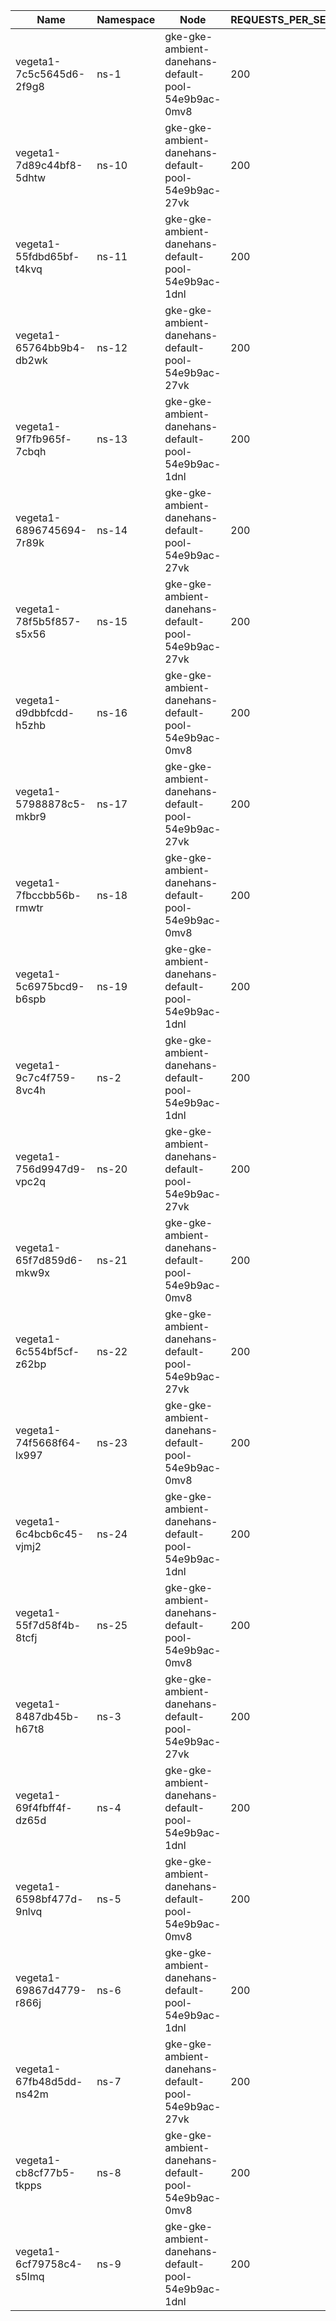 | Name | Namespace | Node | REQUESTS_PER_SECOND | DURATION | CONNECTIONS | MAX_CONNECTIONS |
|------|-----------|------|---------------------|----------|-------------|-----------------|
| vegeta1-7c5c5645d6-2f9g8 | ns-1 | gke-gke-ambient-danehans-default-pool-54e9b9ac-0mv8 | 200 | 10m | 100 | 100 |
| vegeta1-7d89c44bf8-5dhtw | ns-10 | gke-gke-ambient-danehans-default-pool-54e9b9ac-27vk | 200 | 10m | 100 | 100 |
| vegeta1-55fdbd65bf-t4kvq | ns-11 | gke-gke-ambient-danehans-default-pool-54e9b9ac-1dnl | 200 | 10m | 100 | 100 |
| vegeta1-65764bb9b4-db2wk | ns-12 | gke-gke-ambient-danehans-default-pool-54e9b9ac-27vk | 200 | 10m | 100 | 100 |
| vegeta1-9f7fb965f-7cbqh | ns-13 | gke-gke-ambient-danehans-default-pool-54e9b9ac-1dnl | 200 | 10m | 100 | 100 |
| vegeta1-6896745694-7r89k | ns-14 | gke-gke-ambient-danehans-default-pool-54e9b9ac-27vk | 200 | 10m | 100 | 100 |
| vegeta1-78f5b5f857-s5x56 | ns-15 | gke-gke-ambient-danehans-default-pool-54e9b9ac-27vk | 200 | 10m | 100 | 100 |
| vegeta1-d9dbbfcdd-h5zhb | ns-16 | gke-gke-ambient-danehans-default-pool-54e9b9ac-0mv8 | 200 | 10m | 100 | 100 |
| vegeta1-57988878c5-mkbr9 | ns-17 | gke-gke-ambient-danehans-default-pool-54e9b9ac-27vk | 200 | 10m | 100 | 100 |
| vegeta1-7fbccbb56b-rmwtr | ns-18 | gke-gke-ambient-danehans-default-pool-54e9b9ac-0mv8 | 200 | 10m | 100 | 100 |
| vegeta1-5c6975bcd9-b6spb | ns-19 | gke-gke-ambient-danehans-default-pool-54e9b9ac-1dnl | 200 | 10m | 100 | 100 |
| vegeta1-9c7c4f759-8vc4h | ns-2 | gke-gke-ambient-danehans-default-pool-54e9b9ac-1dnl | 200 | 10m | 100 | 100 |
| vegeta1-756d9947d9-vpc2q | ns-20 | gke-gke-ambient-danehans-default-pool-54e9b9ac-27vk | 200 | 10m | 100 | 100 |
| vegeta1-65f7d859d6-mkw9x | ns-21 | gke-gke-ambient-danehans-default-pool-54e9b9ac-0mv8 | 200 | 10m | 100 | 100 |
| vegeta1-6c554bf5cf-z62bp | ns-22 | gke-gke-ambient-danehans-default-pool-54e9b9ac-27vk | 200 | 10m | 100 | 100 |
| vegeta1-74f5668f64-lx997 | ns-23 | gke-gke-ambient-danehans-default-pool-54e9b9ac-0mv8 | 200 | 10m | 100 | 100 |
| vegeta1-6c4bcb6c45-vjmj2 | ns-24 | gke-gke-ambient-danehans-default-pool-54e9b9ac-1dnl | 200 | 10m | 100 | 100 |
| vegeta1-55f7d58f4b-8tcfj | ns-25 | gke-gke-ambient-danehans-default-pool-54e9b9ac-0mv8 | 200 | 10m | 100 | 100 |
| vegeta1-8487db45b-h67t8 | ns-3 | gke-gke-ambient-danehans-default-pool-54e9b9ac-27vk | 200 | 10m | 100 | 100 |
| vegeta1-69f4fbff4f-dz65d | ns-4 | gke-gke-ambient-danehans-default-pool-54e9b9ac-1dnl | 200 | 10m | 100 | 100 |
| vegeta1-6598bf477d-9nlvq | ns-5 | gke-gke-ambient-danehans-default-pool-54e9b9ac-0mv8 | 200 | 10m | 100 | 100 |
| vegeta1-69867d4779-r866j | ns-6 | gke-gke-ambient-danehans-default-pool-54e9b9ac-1dnl | 200 | 10m | 100 | 100 |
| vegeta1-67fb48d5dd-ns42m | ns-7 | gke-gke-ambient-danehans-default-pool-54e9b9ac-27vk | 200 | 10m | 100 | 100 |
| vegeta1-cb8cf77b5-tkpps | ns-8 | gke-gke-ambient-danehans-default-pool-54e9b9ac-0mv8 | 200 | 10m | 100 | 100 |
| vegeta1-6cf79758c4-s5lmq | ns-9 | gke-gke-ambient-danehans-default-pool-54e9b9ac-1dnl | 200 | 10m | 100 | 100 |
